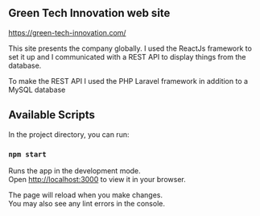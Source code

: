 ## Green Tech Innovation web site
https://green-tech-innovation.com/

This site presents the company globally. I used the ReactJs framework to set it up and I communicated with a REST API to display things from the database.

To make the REST API I used the PHP Laravel framework in addition to a MySQL database


## Available Scripts

In the project directory, you can run:

### `npm start`

Runs the app in the development mode.\
Open [http://localhost:3000](http://localhost:3000) to view it in your browser.

The page will reload when you make changes.\
You may also see any lint errors in the console.
